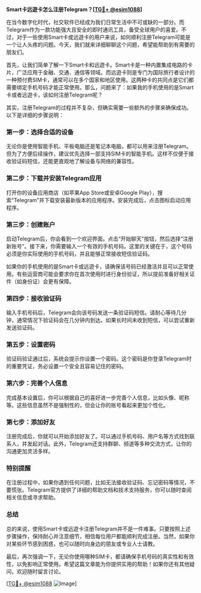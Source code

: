**Smart卡远遊卡怎么注册Telegram？[[TG💪+ @esim1088](https://t.me/s/esim1088)]**

在当今数字化时代，社交软件已经成为我们日常生活中不可或缺的一部分。而Telegram作为一款功能强大且安全的即时通讯工具，备受全球用户的喜爱。不过，对于一些使用Smart卡或远遊卡的用户来说，如何顺利注册Telegram可能是一个让人头疼的问题。今天，我们就来详细聊聊这个问题，希望能帮助到有需要的朋友们。

首先，让我们简单了解一下Smart卡和远遊卡。Smart卡是一种内置集成电路的卡片，广泛应用于金融、交通、通信等领域。而远遊卡则是专门为国际旅行者设计的一种预付费SIM卡，通常可以在多个国家和地区使用。这两种卡的共同点是它们都需要绑定手机号码才能正常使用。那么，问题来了：如果我的手机使用的是Smart卡或者远遊卡，该如何注册Telegram呢？

其实，注册Telegram的过程并不复杂，但确实需要一些额外的步骤来确保成功。以下是详细的步骤说明：

### **第一步：选择合适的设备**
无论你是使用智能手机、平板电脑还是笔记本电脑，都可以用来注册Telegram。但为了方便后续操作，建议优先选择一部支持SIM卡的智能手机。这样不仅便于接收验证码短信，还能更直观地了解设备与网络的兼容性。

### **第二步：下载并安装Telegram应用**
打开你的设备应用商店（如苹果App Store或安卓Google Play），搜索“Telegram”并下载安装最新版本的应用程序。安装完成后，点击图标启动应用程序。

### **第三步：创建账户**
启动Telegram后，你会看到一个欢迎界面。点击“开始聊天”按钮，然后选择“注册新账号”。接下来，你需要输入一个有效的手机号码。这里的关键在于，这个号码必须是你实际使用的手机号码，并且能够正常接收短信验证码。

如果你的手机使用的是Smart卡或远遊卡，请确保该号码已经激活并且可以正常使用。有些运营商可能会要求你在首次使用时进行身份验证，所以提前准备好相关证件（如身份证）会更有保障。

### **第四步：接收验证码**
输入手机号码后，Telegram会向该号码发送一条验证码短信。请耐心等待几分钟，通常情况下验证码会在几分钟内到达。如果长时间未收到短信，可以尝试重新发送验证码。

### **第五步：设置密码**
验证码验证通过后，系统会提示你设置一个密码。这个密码是你登录Telegram时的重要凭证，务必设置一个安全且容易记住的密码。

### **第六步：完善个人信息**
完成基本设置后，你可以根据自己的喜好进一步完善个人信息，比如头像、昵称等。这些信息虽然不是强制性的，但会让你的账号看起来更加个性化。

### **第七步：添加好友**
注册完成后，你就可以开始添加好友了。可以通过手机号码、用户名等方式找到联系人，并发起对话。此外，Telegram还支持群聊、频道等多种交流方式，让你的沟通更加灵活多样。

### **特别提醒**
在注册过程中，如果你遇到任何问题，比如无法接收验证码、忘记密码等情况，不要慌张。Telegram官方提供了详细的帮助文档和技术支持服务，你可以随时查阅相关信息或寻求帮助。

### **总结**
总的来说，使用Smart卡或远遊卡注册Telegram并不是一件难事。只要按照上述步骤操作，保持耐心并注意细节，相信每位用户都能顺利完成注册。当然，如果你对某些环节感到困惑，也可以随时向身边的朋友或专业人士请教。

最后，再次强调一下，无论你使用哪种SIM卡，都请确保手机号码的真实性和有效性，以免影响正常使用。希望这篇文章能为你提供实用的帮助！如果你还有其他疑问，欢迎随时留言讨论。

[[TG💪+ @esim1088](https://t.me/s/esim1088) ![Image](https://i.postimg.cc/4NQfJmqS/Snipaste-2025-05-13-00-14-12.png)]